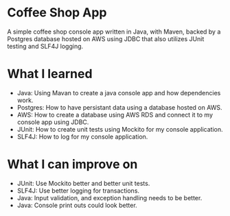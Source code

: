 # Coffee Shop App
A simple coffee shop console app written in Java, with Maven, backed by a Postgres database hosted on AWS using JDBC that also utilizes JUnit testing and SLF4J logging.

# What I learned
* Java: Using Mavan to create a java console app and how dependencies work. 
* Postgres: How to have persistant data using a database hosted on AWS.
* AWS: How to create a database using AWS RDS and connect it to my console app using JDBC.
* JUnit: How to create unit tests using Mockito for my console application.
* SLF4J: How to log for my console application.

# What I can improve on
* JUnit: Use Mockito better and better unit tests.
* SLF4J: Use better logging for transactions.
* Java: Input validation, and exception handling needs to be better.
* Java: Console print outs could look better.